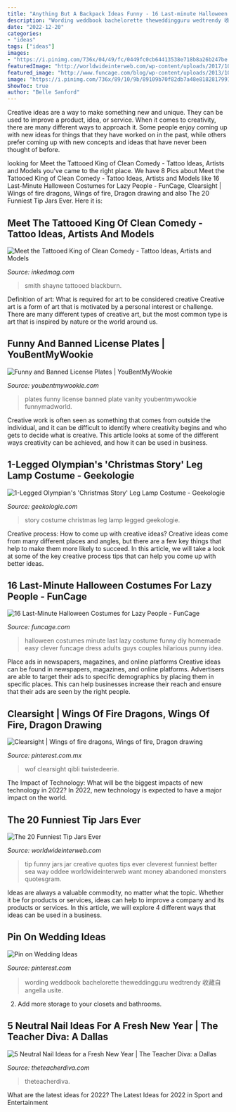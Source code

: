 ```yaml
---
title: "Anything But A Backpack Ideas Funny - 16 Last-minute Halloween Costumes For Lazy People"
description: "Wording weddbook bachelorette theweddingguru wedtrendy 收藏自 angella usite"
date: "2022-12-20"
categories:
- "ideas"
tags: ["ideas"]
images:
- "https://i.pinimg.com/736x/04/49/fc/0449fc0cb64413538e718b8a26b247be.jpg"
featuredImage: "http://worldwideinterweb.com/wp-content/uploads/2017/10/funniest20tip20jars20ever20gallery.png"
featured_image: "http://www.funcage.com/blog/wp-content/uploads/2013/10/16-Last-Minute-Halloween-Costumes-for-Lazy-People-001.jpg"
image: "https://i.pinimg.com/736x/89/10/9b/89109b70f82db7a48e81828179915b74.jpg"
ShowToc: true
author: "Belle Sanford"
---
```



Creative ideas are a way to make something new and unique. They can be used to improve a product, idea, or service. When it comes to creativity, there are many different ways to approach it. Some people enjoy coming up with new ideas for things that they have worked on in the past, while others prefer coming up with new concepts and ideas that have never been thought of before.

	

		
looking for Meet the Tattooed King of Clean Comedy - Tattoo Ideas, Artists and Models you've came to the right place. We have 8 Pics about Meet the Tattooed King of Clean Comedy - Tattoo Ideas, Artists and Models like 16 Last-Minute Halloween Costumes for Lazy People - FunCage, Clearsight | Wings of fire dragons, Wings of fire, Dragon drawing and also The 20 Funniest Tip Jars Ever. Here it is:
		
    
## Meet The Tattooed King Of Clean Comedy - Tattoo Ideas, Artists And Models

<img loading=lazy src="https://www.inkedmag.com/.image/c_limit%2Ccs_srgb%2Cfl_progressive%2Cq_auto:good%2Cw_700/MTY5MTQwNTk4NTg5MTA1NDQx/_50a2955.jpg" onerror="this.onerror=null;this.src='https://tse1.mm.bing.net/th?id=OIP.pi5lw5AyGlPKRudvTqVmGgHaLH&amp;pid=15.1';" alt="Meet the Tattooed King of Clean Comedy - Tattoo Ideas, Artists and Models">

_Source: inkedmag.com_

>smith shayne tattooed blackburn. 

	

Definition of art: What is required for art to be considered creative
Creative art is a form of art that is motivated by a personal interest or challenge. There are many different types of creative art, but the most common type is art that is inspired by nature or the world around us.

    
## Funny And Banned License Plates | YouBentMyWookie

<img loading=lazy src="http://youbentmywookie.com/wookie/gallery/0111_funny_license_plates/funny-plates_5.jpg" onerror="this.onerror=null;this.src='https://tse1.mm.bing.net/th?id=OIP.u_cbsQs0IIC7NY4aOcDI0QHaJ4&amp;pid=15.1';" alt="Funny and Banned License Plates | YouBentMyWookie">

_Source: youbentmywookie.com_

>plates funny license banned plate vanity youbentmywookie funnymadworld. 

	

Creative work is often seen as something that comes from outside the individual, and it can be difficult to identify where creativity begins and who gets to decide what is creative. This article looks at some of the different ways creativity can be achieved, and how it can be used in business.

    
## 1-Legged Olympian&#039;s &#039;Christmas Story&#039; Leg Lamp Costume - Geekologie

<img loading=lazy src="https://geekologie.com/2012/10/31/christmas-story-lamp-costume.jpg" onerror="this.onerror=null;this.src='https://tse4.mm.bing.net/th?id=OIP.I6PYi5a2QazbCpBPJppqJwHaNO&amp;pid=15.1';" alt="1-Legged Olympian&#039;s &#039;Christmas Story&#039; Leg Lamp Costume - Geekologie">

_Source: geekologie.com_

>story costume christmas leg lamp legged geekologie. 

	

Creative process: How to come up with creative ideas?
Creative ideas come from many different places and angles, but there are a few key things that help to make them more likely to succeed. In this article, we will take a look at some of the key creative process tips that can help you come up with better ideas.

    
## 16 Last-Minute Halloween Costumes For Lazy People - FunCage

<img loading=lazy src="http://www.funcage.com/blog/wp-content/uploads/2013/10/16-Last-Minute-Halloween-Costumes-for-Lazy-People-001.jpg" onerror="this.onerror=null;this.src='https://tse3.mm.bing.net/th?id=OIP.D_MKW0F0UR-DU46wdw5JLwAAAA&amp;pid=15.1';" alt="16 Last-Minute Halloween Costumes for Lazy People - FunCage">

_Source: funcage.com_

>halloween costumes minute last lazy costume funny diy homemade easy clever funcage dress adults guys couples hilarious punny idea. 

	

Place ads in newspapers, magazines, and online platforms
Creative ideas can be found in newspapers, magazines, and online platforms. Advertisers are able to target their ads to specific demographics by placing them in specific places. This can help businesses increase their reach and ensure that their ads are seen by the right people.

    
## Clearsight | Wings Of Fire Dragons, Wings Of Fire, Dragon Drawing

<img loading=lazy src="https://i.pinimg.com/736x/04/49/fc/0449fc0cb64413538e718b8a26b247be.jpg" onerror="this.onerror=null;this.src='https://tse4.mm.bing.net/th?id=OIP.o5wHO4loq881YeH1uf1euAHaJ3&amp;pid=15.1';" alt="Clearsight | Wings of fire dragons, Wings of fire, Dragon drawing">

_Source: pinterest.com.mx_

>wof clearsight qibli twistedeerie. 

	

The Impact of Technology: What will be the biggest impacts of new technology in 2022?
In 2022, new technology is expected to have a major impact on the world.

    
## The 20 Funniest Tip Jars Ever

<img loading=lazy src="http://worldwideinterweb.com/wp-content/uploads/2017/10/funniest20tip20jars20ever20gallery.png" onerror="this.onerror=null;this.src='https://tse4.mm.bing.net/th?id=OIP.IQhuUuwfUJNc_ldkPSLBLAAAAA&amp;pid=15.1';" alt="The 20 Funniest Tip Jars Ever">

_Source: worldwideinterweb.com_

>tip funny jars jar creative quotes tips ever cleverest funniest better sea way oddee worldwideinterweb want money abandoned monsters quotesgram. 

	

Ideas are always a valuable commodity, no matter what the topic. Whether it be for products or services, ideas can help to improve a company and its products or services. In this article, we will explore 4 different ways that ideas can be used in a business.

    
## Pin On Wedding Ideas

<img loading=lazy src="https://i.pinimg.com/736x/89/10/9b/89109b70f82db7a48e81828179915b74.jpg" onerror="this.onerror=null;this.src='https://tse4.mm.bing.net/th?id=OIP.Oh59p-fHYSS2B7E9T8pOoAHaLH&amp;pid=15.1';" alt="Pin on Wedding Ideas">

_Source: pinterest.com_

>wording weddbook bachelorette theweddingguru wedtrendy 收藏自 angella usite. 

	

2. Add more storage to your closets and bathrooms.

    
## 5 Neutral Nail Ideas For A Fresh New Year | The Teacher Diva: A Dallas

<img loading=lazy src="https://www.theteacherdiva.com/wp-content/media/minimal-french-manicure-768x1023.jpg" onerror="this.onerror=null;this.src='https://tse1.mm.bing.net/th?id=OIP.U8GHAebtDMN0I21pIIZCFgHaJ3&amp;pid=15.1';" alt="5 Neutral Nail Ideas for a Fresh New Year | The Teacher Diva: a Dallas">

_Source: theteacherdiva.com_

>theteacherdiva. 

	

What are the latest ideas for 2022?
The Latest Ideas for 2022 in Sport and Entertainment


